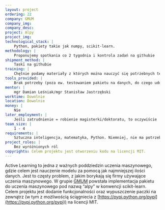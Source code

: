 ```yaml
---
layout: project
ordering: 22
company: GMUM
company_img:
company_desc:
project: Alpy
project_img:
technological_stack: |
    Python, pakiety takie jak numpy, scikit-learn.
methodology: |
    Proponujemy spotkania co 2 tygodnia i kontrola zadań na githubie
shipment_method: |
    Taski na githubie
training: |
    Chętnie podamy materiały z których można nauczyć się potrzebnych technologii
tools_provided: |
    Brak potrzeby (poza ew. testowaniem pakietu na danych, do czego udostępnimy moc obliczeniową w miare zapotrzebowania)
mentor: |
    mgr Damian Leśniak/mgr Stanisław Jastrzębski
worktime: Dowolnie
location: Dowolnie
money: |
    Nie
later_employment: |
    Jeśli zatrudnienie = robienie magisterki/doktoratu, to oczywiście
team_size: |
    1 - 4
requirements: |
    Sztuczna inteligencja, matematyka, Python. Niemniej, nie ma potrzeby znać tej tematyki wcześniej.
project_roles: |
    Bez wyróżnionych ról
copyrights: Celem projektu jest otworzeniu kodu na licencji MIT.
---
```

Active Learning to jedna z ważnych poddziedzin uczenia maszynowego, gdzie celem jest
nauczenie modelu za pomocą jak najmniejszej ilości danych. Jest to częsty problem, z
jakim borykają się firmy używające uczenia maszynowego. W grupie [GMUM](gmum.net)
powstała implementacja pakietu do uczenia maszynowego pod nazwą “alpy” w konwencji
scikit-learn. Celem projektu jest dodanie funkcjonalności oraz wypuszczenie paczki
na zewnątrz (w tym z możliwością ściągniecia z [https://pypi.python.org/pypi](https://pypi.python.org/pypi)) na licencji MIT.


